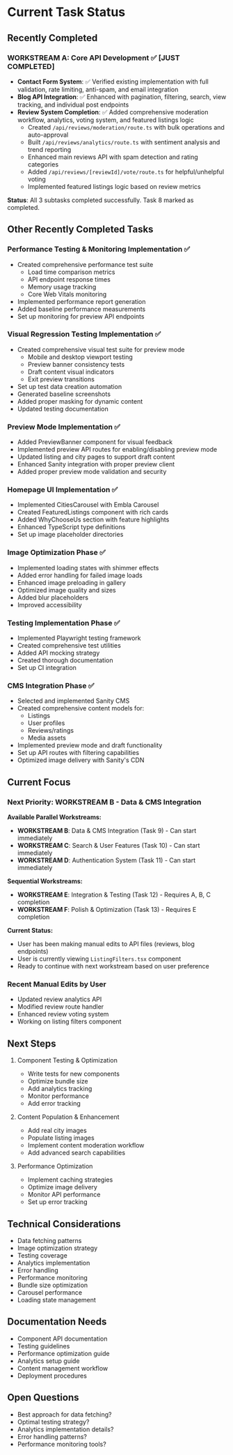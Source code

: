 # Current Task Status

## Recently Completed

### WORKSTREAM A: Core API Development ✅ [JUST COMPLETED]

- **Contact Form System**: ✅ Verified existing implementation with full validation, rate limiting, anti-spam, and email integration
- **Blog API Integration**: ✅ Enhanced with pagination, filtering, search, view tracking, and individual post endpoints
- **Review System Completion**: ✅ Added comprehensive moderation workflow, analytics, voting system, and featured listings logic
  - Created `/api/reviews/moderation/route.ts` with bulk operations and auto-approval
  - Built `/api/reviews/analytics/route.ts` with sentiment analysis and trend reporting
  - Enhanced main reviews API with spam detection and rating categories
  - Added `/api/reviews/[reviewId]/vote/route.ts` for helpful/unhelpful voting
  - Implemented featured listings logic based on review metrics

**Status**: All 3 subtasks completed successfully. Task 8 marked as completed.

## Other Recently Completed Tasks

### Performance Testing & Monitoring Implementation ✅

- Created comprehensive performance test suite
  - Load time comparison metrics
  - API endpoint response times
  - Memory usage tracking
  - Core Web Vitals monitoring
- Implemented performance report generation
- Added baseline performance measurements
- Set up monitoring for preview API endpoints

### Visual Regression Testing Implementation ✅

- Created comprehensive visual test suite for preview mode
  - Mobile and desktop viewport testing
  - Preview banner consistency tests
  - Draft content visual indicators
  - Exit preview transitions
- Set up test data creation automation
- Generated baseline screenshots
- Added proper masking for dynamic content
- Updated testing documentation

### Preview Mode Implementation ✅

- Added PreviewBanner component for visual feedback
- Implemented preview API routes for enabling/disabling preview mode
- Updated listing and city pages to support draft content
- Enhanced Sanity integration with proper preview client
- Added proper preview mode validation and security

### Homepage UI Implementation ✅

- Implemented CitiesCarousel with Embla Carousel
- Created FeaturedListings component with rich cards
- Added WhyChooseUs section with feature highlights
- Enhanced TypeScript type definitions
- Set up image placeholder directories

### Image Optimization Phase ✅

- Implemented loading states with shimmer effects
- Added error handling for failed image loads
- Enhanced image preloading in gallery
- Optimized image quality and sizes
- Added blur placeholders
- Improved accessibility

### Testing Implementation Phase ✅

- Implemented Playwright testing framework
- Created comprehensive test utilities
- Added API mocking strategy
- Created thorough documentation
- Set up CI integration

### CMS Integration Phase ✅

- Selected and implemented Sanity CMS
- Created comprehensive content models for:
  - Listings
  - User profiles
  - Reviews/ratings
  - Media assets
- Implemented preview mode and draft functionality
- Set up API routes with filtering capabilities
- Optimized image delivery with Sanity's CDN

## Current Focus

### Next Priority: WORKSTREAM B - Data & CMS Integration

**Available Parallel Workstreams:**

- **WORKSTREAM B**: Data & CMS Integration (Task 9) - Can start immediately
- **WORKSTREAM C**: Search & User Features (Task 10) - Can start immediately
- **WORKSTREAM D**: Authentication System (Task 11) - Can start immediately

**Sequential Workstreams:**

- **WORKSTREAM E**: Integration & Testing (Task 12) - Requires A, B, C completion
- **WORKSTREAM F**: Polish & Optimization (Task 13) - Requires E completion

**Current Status:**

- User has been making manual edits to API files (reviews, blog endpoints)
- User is currently viewing `ListingFilters.tsx` component
- Ready to continue with next workstream based on user preference

### Recent Manual Edits by User

- Updated review analytics API
- Modified review route handler
- Enhanced review voting system
- Working on listing filters component

## Next Steps

1. Component Testing & Optimization
   - Write tests for new components
   - Optimize bundle size
   - Add analytics tracking
   - Monitor performance
   - Add error tracking

2. Content Population & Enhancement
   - Add real city images
   - Populate listing images
   - Implement content moderation workflow
   - Add advanced search capabilities

3. Performance Optimization
   - Implement caching strategies
   - Optimize image delivery
   - Monitor API performance
   - Set up error tracking

## Technical Considerations

- Data fetching patterns
- Image optimization strategy
- Testing coverage
- Analytics implementation
- Error handling
- Performance monitoring
- Bundle size optimization
- Carousel performance
- Loading state management

## Documentation Needs

- Component API documentation
- Testing guidelines
- Performance optimization guide
- Analytics setup guide
- Content management workflow
- Deployment procedures

## Open Questions

- Best approach for data fetching?
- Optimal testing strategy?
- Analytics implementation details?
- Error handling patterns?
- Performance monitoring tools?
